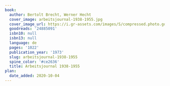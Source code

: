 ```yaml
---
book:
  author: Bertolt Brecht, Werner Hecht
  cover_image: arbeitsjournal-1938-1955.jpg
  cover_image_url: https://i.gr-assets.com/images/S/compressed.photo.goodreads.com/books/1423470959l/24885091.jpg
  goodreads: '24885091'
  isbn10: null
  isbn13: null
  language: de
  pages: '1022'
  publication_year: '1973'
  slug: arbeitsjournal-1938-1955
  spine_color: '#ce2636'
  title: Arbeitsjournal 1938-1955
plan:
  date_added: 2020-10-04
---
```

